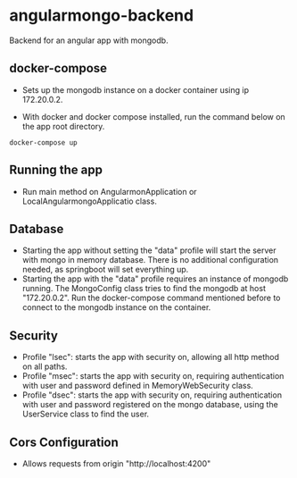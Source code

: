 # angularmongo-backend
Backend for an angular app with mongodb.

## docker-compose
* Sets up the mongodb instance on a docker container using ip 172.20.0.2.

* With docker and docker compose installed, run the command below on the app root directory.
```
docker-compose up
```

## Running the app
* Run main method on AngularmonApplication or LocalAngularmongoApplicatio class.

## Database
* Starting the app without setting the "data" profile will start the server with mongo in memory database. There is no additional configuration needed, as springboot will set everything up.
* Starting the app with the "data" profile requires an instance of mongodb running. The MongoConfig class tries to find the mongodb at host "172.20.0.2". Run the docker-compose command mentioned before to connect to the mongodb instance on the container.

## Security
* Profile "lsec": starts the app with security on, allowing all http method on all paths.
* Profile "msec": starts the app with security on, requiring authentication with user and password defined in MemoryWebSecurity class.
* Profile "dsec": starts the app with security on, requiring authentication with user and password registered on the mongo database, using the UserService class to find the user.

## Cors Configuration
* Allows requests from origin "http://localhost:4200"
